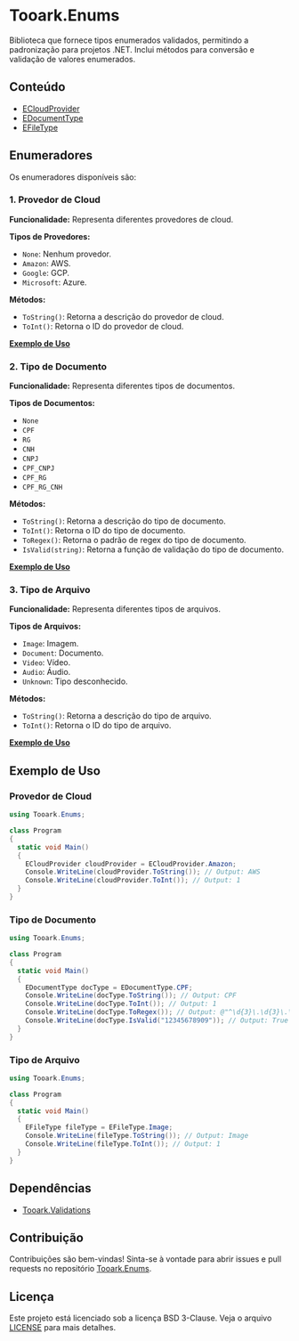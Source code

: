 # Tooark.Enums

Biblioteca que fornece tipos enumerados validados, permitindo a padronização para projetos .NET. Inclui métodos para conversão e validação de valores enumerados.

## Conteúdo

- [ECloudProvider](#1-provedor-de-cloud)
- [EDocumentType](#2-tipo-de-documento)
- [EFileType](#3-tipo-de-arquivo)

## Enumeradores

Os enumeradores disponíveis são:

### 1. Provedor de Cloud

**Funcionalidade:**
Representa diferentes provedores de cloud.

**Tipos de Provedores:**

- `None`: Nenhum provedor.
- `Amazon`: AWS.
- `Google`: GCP.
- `Microsoft`: Azure.

**Métodos:**

- `ToString()`: Retorna a descrição do provedor de cloud.
- `ToInt()`: Retorna o ID do provedor de cloud.

[**Exemplo de Uso**](#provedor-de-cloud)

### 2. Tipo de Documento

**Funcionalidade:**
Representa diferentes tipos de documentos.

**Tipos de Documentos:**

- `None`
- `CPF`
- `RG`
- `CNH`
- `CNPJ`
- `CPF_CNPJ`
- `CPF_RG`
- `CPF_RG_CNH`

**Métodos:**

- `ToString()`: Retorna a descrição do tipo de documento.
- `ToInt()`: Retorna o ID do tipo de documento.
- `ToRegex()`: Retorna o padrão de regex do tipo de documento.
- `IsValid(string)`: Retorna a função de validação do tipo de documento.

[**Exemplo de Uso**](#tipo-de-documento)

### 3. Tipo de Arquivo

**Funcionalidade:**
Representa diferentes tipos de arquivos.

**Tipos de Arquivos:**

- `Image`: Imagem.
- `Document`: Documento.
- `Video`: Vídeo.
- `Audio`: Áudio.
- `Unknown`: Tipo desconhecido.

**Métodos:**

- `ToString()`: Retorna a descrição do tipo de arquivo.
- `ToInt()`: Retorna o ID do tipo de arquivo.

[**Exemplo de Uso**](#tipo-de-arquivo)

## Exemplo de Uso

### Provedor de Cloud

```csharp
using Tooark.Enums;

class Program
{
  static void Main()
  {
    ECloudProvider cloudProvider = ECloudProvider.Amazon;
    Console.WriteLine(cloudProvider.ToString()); // Output: AWS
    Console.WriteLine(cloudProvider.ToInt()); // Output: 1
  }
}
```

### Tipo de Documento

```csharp
using Tooark.Enums;

class Program
{
  static void Main()
  {
    EDocumentType docType = EDocumentType.CPF;
    Console.WriteLine(docType.ToString()); // Output: CPF
    Console.WriteLine(docType.ToInt()); // Output: 1
    Console.WriteLine(docType.ToRegex()); // Output: @"^\d{3}\.\d{3}\.\d{3}-\d{2}$"
    Console.WriteLine(docType.IsValid("12345678909")); // Output: True ou False dependendo da validade do CPF
  }
}
```

### Tipo de Arquivo

```csharp
using Tooark.Enums;

class Program
{
  static void Main()
  {
    EFileType fileType = EFileType.Image;
    Console.WriteLine(fileType.ToString()); // Output: Image
    Console.WriteLine(fileType.ToInt()); // Output: 1
  }
}
```

## Dependências

- [Tooark.Validations](../Tooark.Validations/README.md)

## Contribuição

Contribuições são bem-vindas! Sinta-se à vontade para abrir issues e pull requests no repositório [Tooark.Enums](https://github.com/Tooark/tooark/issues).

## Licença

Este projeto está licenciado sob a licença BSD 3-Clause. Veja o arquivo [LICENSE](../LICENSE) para mais detalhes.

